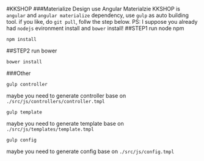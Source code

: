 #KKSHOP
###Materialize Design use Angular Materialzie 
KKSHOP is ```angular``` and ```angular materialize``` dependency, use ```gulp``` as auto building tool. if you like, do ```git pull```, follw the step below. PS: I suppose you already had ```nodejs``` evironment install and ```bower``` install!
##STEP1  run node npm
```
npm install
```
##STEP2  run bower
```
bower install 
```
###Other
>
```
gulp controller
```
maybe you need to generate controller base on ```./src/js/controllers/controller.tmpl```
```
gulp template
```
maybe you need to generate template base on ```./src/js/templates/template.tmpl```
```
gulp config
```
maybe you need to generate config base on ```./src/js/config.tmpl```
